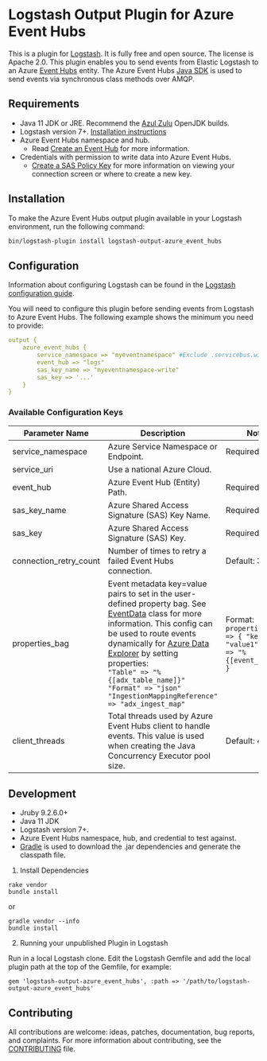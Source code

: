 # Logstash Output Plugin for Azure Event Hubs

This is a plugin for [Logstash](https://github.com/elastic/logstash). It is fully free and open source. The license is Apache 2.0.
This plugin enables you to send events from Elastic Logstash to an Azure [Event Hubs](https://azure.microsoft.com/en-us/services/event-hubs/) entity. The Azure Event Hubs [Java SDK](https://docs.microsoft.com/en-us/java/api/com.microsoft.azure.eventhubs.eventhubclient.sendsync?view=azure-java-stable) is used to send events via synchronous class methods over AMQP.

## Requirements

- Java 11 JDK or JRE. Recommend the [Azul Zulu](https://www.elastic.co/guide/en/logstash/current/installing-logstash.html) OpenJDK builds.
- Logstash version 7+. [Installation instructions](https://www.elastic.co/guide/en/logstash/current/installing-logstash.html) 
- Azure Event Hubs namespace and hub.
  - Read [Create an Event Hub](https://docs.microsoft.com/en-us/azure/event-hubs/event-hubs-create) for more information.
- Credentials with permission to write data into Azure Event Hubs.
  - [Create a SAS Policy Key](https://docs.microsoft.com/en-us/azure/event-hubs/event-hubs-get-connection-string) for more information on viewing your connection screen or where to create a new key.

## Installation

To make the Azure Event Hubs output plugin available in your Logstash environment, run the following command:
```sh
bin/logstash-plugin install logstash-output-azure_event_hubs
```

## Configuration

Information about configuring Logstash can be found in the [Logstash configuration guide](https://www.elastic.co/guide/en/logstash/current/configuration.html).

You will need to configure this plugin before sending events from Logstash to Azure Event Hubs. The following example shows the minimum you need to provide:

```yaml
output {
    azure_event_hubs {
        service_namespace => "myeventnamespace" #Exclude .servicebus.windows.net
        event_hub => "logs"
        sas_key_name => "myeventnamespace-write"
        sas_key => '...'
    }
}
```

### Available Configuration Keys

| Parameter Name | Description | Notes |
| --- | --- | --- |
| service_namespace | Azure Service Namespace or Endpoint. | Required.
| service_uri | Use a national Azure Cloud. | 
| event_hub | Azure Event Hub (Entity) Path. | Required
| sas_key_name | Azure Shared Access Signature (SAS) Key Name. | Required
| sas_key | Azure Shared Access Signature (SAS) Key. | Required
| connection_retry_count | Number of times to retry a failed Event Hubs connection. | Default: 3
| properties_bag | Event metadata key=value pairs to set in the user-defined property bag. See [EventData](https://docs.microsoft.com/en-us/java/api/com.microsoft.azure.eventhubs.eventdata?view=azure-java-stable) class for more information. This config can be used to route events dynamically for [Azure Data Explorer]() by setting properties: <br>```"Table" => "%{[adx_table_name]}" "Format" => "json" "IngestionMappingReference" => "adx_ingest_map"``` | Format: ```properties_bag => { "key1" => "value1" "key2" => "%{[event_field]}" }```
| client_threads | Total threads used by Azure Event Hubs client to handle events. This value is used when creating the Java Concurrency Executor pool size. | Default: 4

## Development

- Jruby 9.2.6.0+
- Java 11 JDK
- Logstash version 7+. 
- Azure Event Hubs namespace, hub, and credential to test against.
- [Gradle](https://gradle.org/install/) is used to download the .jar dependencies and generate the classpath file.

1. Install Dependencies

```shell
rake vendor
bundle install
```
or
```shell
gradle vendor --info
bundle install
```

2. Running your unpublished Plugin in Logstash

Run in a local Logstash clone. Edit the Logstash Gemfile and add the local plugin path at the top of the Gemfile, for example:
```
gem 'logstash-output-azure_event_hubs', :path => '/path/to/logstash-output-azure_event_hubs'
```

## Contributing

All contributions are welcome: ideas, patches, documentation, bug reports, and complaints. For more information about contributing, see the [CONTRIBUTING](https://github.com/elastic/logstash/blob/master/CONTRIBUTING.md) file.
